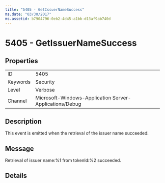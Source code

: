 ```yaml
---
title: "5405 - GetIssuerNameSuccess"
ms.date: "03/30/2017"
ms.assetid: b7904796-0eb2-4d45-a1bb-d13af9ab740d
---
```

# 5405 - GetIssuerNameSuccess
## Properties  
  
|||  
|-|-|  
|ID|5405|  
|Keywords|Security|  
|Level|Verbose|  
|Channel|Microsoft-Windows-Application Server-Applications/Debug|  
  
## Description  
 This event is emitted when the retrieval of the issuer name succeeded.  
  
## Message  
 Retrieval of issuer name:%1 from tokenId:%2 succeeded.  
  
## Details

